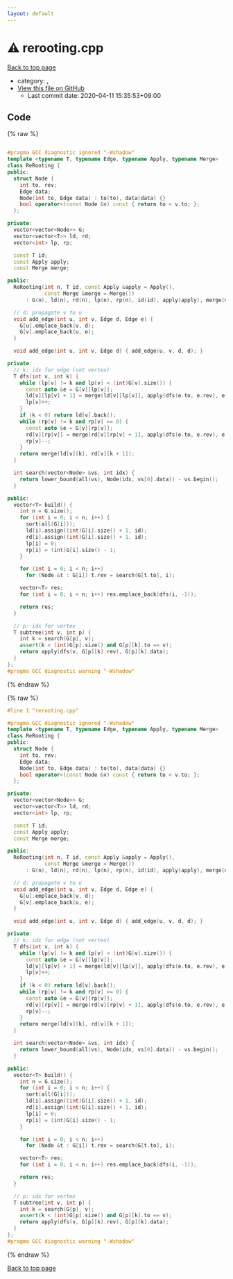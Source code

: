 ```yaml
---
layout: default
---
```


<!-- mathjax config similar to math.stackexchange -->
<script type="text/javascript" async
  src="https://cdnjs.cloudflare.com/ajax/libs/mathjax/2.7.5/MathJax.js?config=TeX-MML-AM_CHTML">
</script>
<script type="text/x-mathjax-config">
  MathJax.Hub.Config({
    TeX: { equationNumbers: { autoNumber: "AMS" }},
    tex2jax: {
      inlineMath: [ ['$','$'] ],
      processEscapes: true
    },
    "HTML-CSS": { matchFontHeight: false },
    displayAlign: "left",
    displayIndent: "2em"
  });
</script>

<script type="text/javascript" src="https://cdnjs.cloudflare.com/ajax/libs/jquery/3.4.1/jquery.min.js"></script>
<script src="https://cdn.jsdelivr.net/npm/jquery-balloon-js@1.1.2/jquery.balloon.min.js" integrity="sha256-ZEYs9VrgAeNuPvs15E39OsyOJaIkXEEt10fzxJ20+2I=" crossorigin="anonymous"></script>
<script type="text/javascript" src="../assets/js/copy-button.js"></script>
<link rel="stylesheet" href="../assets/css/copy-button.css" />


# :warning: rerooting.cpp

<a href="../index.html">Back to top page</a>

* category: <a href="../index.html#5058f1af8388633f609cadb75a75dc9d">.</a>
* <a href="{{ site.github.repository_url }}/blob/master/rerooting.cpp">View this file on GitHub</a>
    - Last commit date: 2020-04-11 15:35:53+09:00




## Code

<a id="unbundled"></a>
{% raw %}
```cpp

#pragma GCC diagnostic ignored "-Wshadow"
template <typename T, typename Edge, typename Apply, typename Merge>
class ReRooting {
public:
  struct Node {
    int to, rev;
    Edge data;
    Node(int to, Edge data) : to(to), data(data) {}
    bool operator<(const Node &v) const { return to < v.to; };
  };

private:
  vector<vector<Node>> G;
  vector<vector<T>> ld, rd;
  vector<int> lp, rp;

  const T id;
  const Apply apply;
  const Merge merge;

public:
  ReRooting(int n, T id, const Apply &apply = Apply(),
            const Merge &merge = Merge())
      : G(n), ld(n), rd(n), lp(n), rp(n), id(id), apply(apply), merge(merge) {}

  // d: propagate v to u
  void add_edge(int u, int v, Edge d, Edge e) {
    G[u].emplace_back(v, d);
    G[v].emplace_back(u, e);
  }

  void add_edge(int u, int v, Edge d) { add_edge(u, v, d, d); }

private:
  // k: idx for edge (not vertex)
  T dfs(int v, int k) {
    while (lp[v] != k and lp[v] < (int)G[v].size()) {
      const auto &e = G[v][lp[v]];
      ld[v][lp[v] + 1] = merge(ld[v][lp[v]], apply(dfs(e.to, e.rev), e.data));
      lp[v]++;
    }
    if (k < 0) return ld[v].back();
    while (rp[v] != k and rp[v] >= 0) {
      const auto &e = G[v][rp[v]];
      rd[v][rp[v]] = merge(rd[v][rp[v] + 1], apply(dfs(e.to, e.rev), e.data));
      rp[v]--;
    }
    return merge(ld[v][k], rd[v][k + 1]);
  }

  int search(vector<Node> &vs, int idx) {
    return lower_bound(all(vs), Node(idx, vs[0].data)) - vs.begin();
  }

public:
  vector<T> build() {
    int n = G.size();
    for (int i = 0; i < n; i++) {
      sort(all(G[i]));
      ld[i].assign((int)G[i].size() + 1, id);
      rd[i].assign((int)G[i].size() + 1, id);
      lp[i] = 0;
      rp[i] = (int)G[i].size() - 1;
    }

    for (int i = 0; i < n; i++)
      for (Node &t : G[i]) t.rev = search(G[t.to], i);

    vector<T> res;
    for (int i = 0; i < n; i++) res.emplace_back(dfs(i, -1));

    return res;
  }

  // p: idx for vertex
  T subtree(int v, int p) {
    int k = search(G[p], v);
    assert(k < (int)G[p].size() and G[p][k].to == v);
    return apply(dfs(v, G[p][k].rev), G[p][k].data);
  }
};
#pragma GCC diagnostic warning "-Wshadow"

```
{% endraw %}

<a id="bundled"></a>
{% raw %}
```cpp
#line 1 "rerooting.cpp"

#pragma GCC diagnostic ignored "-Wshadow"
template <typename T, typename Edge, typename Apply, typename Merge>
class ReRooting {
public:
  struct Node {
    int to, rev;
    Edge data;
    Node(int to, Edge data) : to(to), data(data) {}
    bool operator<(const Node &v) const { return to < v.to; };
  };

private:
  vector<vector<Node>> G;
  vector<vector<T>> ld, rd;
  vector<int> lp, rp;

  const T id;
  const Apply apply;
  const Merge merge;

public:
  ReRooting(int n, T id, const Apply &apply = Apply(),
            const Merge &merge = Merge())
      : G(n), ld(n), rd(n), lp(n), rp(n), id(id), apply(apply), merge(merge) {}

  // d: propagate v to u
  void add_edge(int u, int v, Edge d, Edge e) {
    G[u].emplace_back(v, d);
    G[v].emplace_back(u, e);
  }

  void add_edge(int u, int v, Edge d) { add_edge(u, v, d, d); }

private:
  // k: idx for edge (not vertex)
  T dfs(int v, int k) {
    while (lp[v] != k and lp[v] < (int)G[v].size()) {
      const auto &e = G[v][lp[v]];
      ld[v][lp[v] + 1] = merge(ld[v][lp[v]], apply(dfs(e.to, e.rev), e.data));
      lp[v]++;
    }
    if (k < 0) return ld[v].back();
    while (rp[v] != k and rp[v] >= 0) {
      const auto &e = G[v][rp[v]];
      rd[v][rp[v]] = merge(rd[v][rp[v] + 1], apply(dfs(e.to, e.rev), e.data));
      rp[v]--;
    }
    return merge(ld[v][k], rd[v][k + 1]);
  }

  int search(vector<Node> &vs, int idx) {
    return lower_bound(all(vs), Node(idx, vs[0].data)) - vs.begin();
  }

public:
  vector<T> build() {
    int n = G.size();
    for (int i = 0; i < n; i++) {
      sort(all(G[i]));
      ld[i].assign((int)G[i].size() + 1, id);
      rd[i].assign((int)G[i].size() + 1, id);
      lp[i] = 0;
      rp[i] = (int)G[i].size() - 1;
    }

    for (int i = 0; i < n; i++)
      for (Node &t : G[i]) t.rev = search(G[t.to], i);

    vector<T> res;
    for (int i = 0; i < n; i++) res.emplace_back(dfs(i, -1));

    return res;
  }

  // p: idx for vertex
  T subtree(int v, int p) {
    int k = search(G[p], v);
    assert(k < (int)G[p].size() and G[p][k].to == v);
    return apply(dfs(v, G[p][k].rev), G[p][k].data);
  }
};
#pragma GCC diagnostic warning "-Wshadow"

```
{% endraw %}

<a href="../index.html">Back to top page</a>

